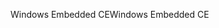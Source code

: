 <span data-ttu-id="32f23-101">Windows Embedded CE</span><span class="sxs-lookup"><span data-stu-id="32f23-101">Windows Embedded CE</span></span>